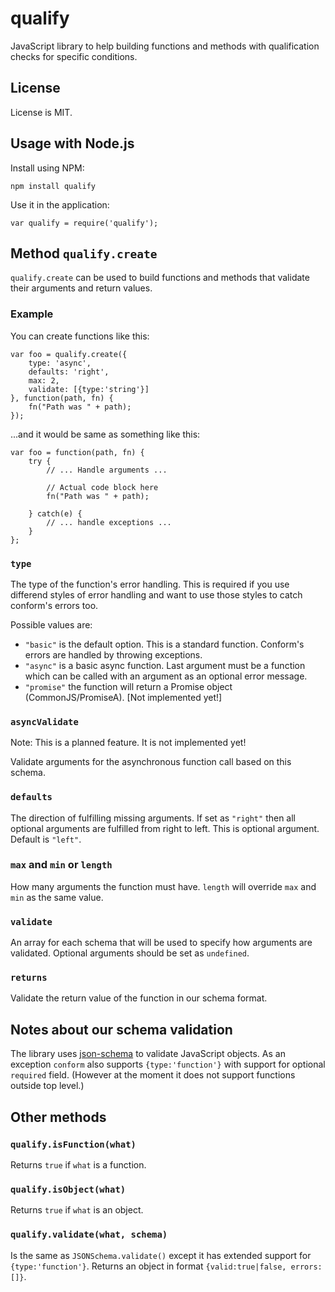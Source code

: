 qualify
=======

JavaScript library to help building functions and methods with qualification 
checks for specific conditions.

License
-------

License is MIT.

Usage with Node.js
------------------

Install using NPM:

	npm install qualify

Use it in the application:

	var qualify = require('qualify');

Method `qualify.create`
-----------------------

`qualify.create` can be used to build functions and methods that validate their arguments and return values.

### Example

You can create functions like this:

	var foo = qualify.create({
		type: 'async',
		defaults: 'right',
		max: 2, 
		validate: [{type:'string'}]
	}, function(path, fn) {
		fn("Path was " + path);
	});

...and it would be same as something like this:

	var foo = function(path, fn) {
		try {
			// ... Handle arguments ...
			
			// Actual code block here
			fn("Path was " + path);

		} catch(e) {
			// ... handle exceptions ...
		}
	};

### `type`

The type of the function's error handling. This is required if you use differend styles of error handling and want to use those styles to catch conform's errors too.

Possible values are: 

* `"basic"` is the default option. This is a standard function. Conform's errors are handled by throwing exceptions.
* `"async"` is a basic async function. Last argument must be a function which can be called with an argument as an optional error message.
* `"promise"` the function will return a Promise object (CommonJS/PromiseA). [Not implemented yet!]

### `asyncValidate`

Note: This is a planned feature. It is not implemented yet!

Validate arguments for the asynchronous function call based on this schema.

### `defaults`

The direction of fulfilling missing arguments. If set as `"right"` then all optional arguments are fulfilled from right to left. This is optional argument. Default is `"left"`.

### `max` and `min` or `length`

How many arguments the function must have. `length` will override `max` and `min` as the same value.

### `validate`

An array for each schema that will be used to specify how arguments are validated. Optional arguments should be set as `undefined`.

### `returns`

Validate the return value of the function in our schema format.

Notes about our schema validation
---------------------------------

The library uses [json-schema](https://github.com/kriszyp/json-schema) to validate JavaScript objects. As an exception `conform` also supports `{type:'function'}` with 
support for optional `required` field. (However at the moment it does not support functions outside top level.)

Other methods
-------------

### `qualify.isFunction(what)`

Returns `true` if `what` is a function. 

### `qualify.isObject(what)`

Returns `true` if `what` is an object. 

### `qualify.validate(what, schema)`

Is the same as `JSONSchema.validate()` except it has extended support for `{type:'function'}`. Returns an object in format `{valid:true|false, errors:[]}`.

